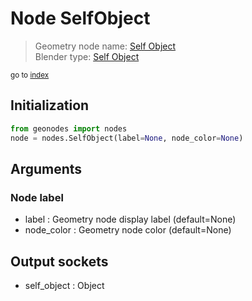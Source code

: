
# Node SelfObject

> Geometry node name: [Self Object](https://docs.blender.org/manual/en/latest/modeling/geometry_nodes/input/self_object.html)<br>
  Blender type: [Self Object](https://docs.blender.org/api/current/bpy.types.GeometryNodeSelfObject.html)
  
<sub>go to [index](../index.md)</sub>

## Initialization

```python
from geonodes import nodes
node = nodes.SelfObject(label=None, node_color=None)
```



## Arguments


### Node label

- label : Geometry node display label (default=None)
- node_color : Geometry node color (default=None)

## Output sockets

- self_object : Object
